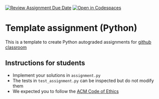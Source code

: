 [![Review Assignment Due Date](https://classroom.github.com/assets/deadline-readme-button-22041afd0340ce965d47ae6ef1cefeee28c7c493a6346c4f15d667ab976d596c.svg)](https://classroom.github.com/a/QN2PR9hh)
[![Open in Codespaces](https://classroom.github.com/assets/launch-codespace-2972f46106e565e64193e422d61a12cf1da4916b45550586e14ef0a7c637dd04.svg)](https://classroom.github.com/open-in-codespaces?assignment_repo_id=15961827)
# Template assignment (Python)

This is a template to create Python autograded assignments for [github classroom](https://classroom.github.com/classrooms)

## Instructions for students

- Implement your solutions in `assignment.py`
- The tests in `test_assignment.py` can be inspected but do not modify them
- We expected you to follow the [ACM Code of Ethics](https://www.acm.org/code-of-ethics)


